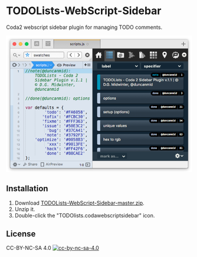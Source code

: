 # TODOLists-WebScript-Sidebar

Coda2 webscript sidebar plugin for managing TODO comments.

![](img/todo-lists.png)


## Installation

1. Download [TODOLists-WebScript-Sidebar-master.zip](https://github.com/dgmid/TODOLists-WebScript-Sidebar/archive/master.zip).
2. Unzip it.
3. Double-click the "TODOlists.codawebscriptsidebar" icon.


## License

CC-BY-NC-SA 4.0 [![cc-by-nc-sa-4.0](https://i.creativecommons.org/l/by-nc-sa/4.0/80x15.png)](http://creativecommons.org/licenses/by-nc-sa/4.0/)
